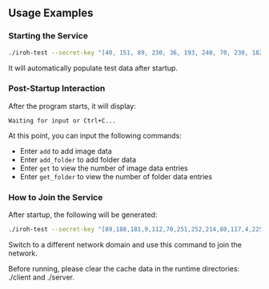 ## Usage Examples

### Starting the Service
```bash
./iroh-test --secret-key "[40, 151, 89, 230, 36, 193, 240, 70, 230, 182, 91, 52, 90, 153, 54, 56, 6, 119, 150, 167, 205, 214, 35, 40, 130, 88, 92, 231, 120, 46, 148, 46]" server
```
It will automatically populate test data after startup.

### Post-Startup Interaction
After the program starts, it will display:
```
Waiting for input or Ctrl+C...
```

At this point, you can input the following commands:
- Enter `add` to add image data
- Enter `add_folder` to add folder data
- Enter `get` to view the number of image data entries
- Enter `get_folder` to view the number of folder data entries

### How to Join the Service

After startup, the following will be generated:
``` bash
./iroh-test --secret-key "[89,188,181,9,112,70,251,252,214,80,117,4,225,245,67,162,60,124,215,26,121,9, 14, 212, 25, 38, 103, 185, 247, 133, 224, 240]" client docaaacbkusdbzrur7nyolncrrqo7urfaeo36gknsqioh3mc7yo3glidwb3ag7hfes3xkzqtqy.....
```

Switch to a different network domain and use this command to join the network.

Before running, please clear the cache data in the runtime directories: ./client and ./server.